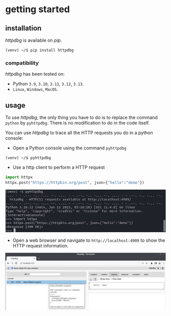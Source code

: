 # getting started

## installation

_httpdbg_ is available on _pip_.

```console
(venv) ~/$ pip install httpdbg
```

### compatibility

_httpdbg_ has been tested on:

 * Python `3.9`, `3.10`, `3.11`, `3.12`, `3.13`.
 * `Linux`, `Windows`, `MacOS`.

## usage

To use _httpdbg_, the only thing you have to do is to replace the command `python` by `pyhttpdbg`. There is no modification to do in the code itself.

You can use _httpdbg_ to trace all the HTTP requests you do in a python console:

 * Open a Python console using the command `pyhttpdbg`

```console
(venv) ~/$ pyhttpdbg
```

 * Use a http client to perform a HTTP request

```python
import httpx
httpx.post("https://httpbin.org/post", json={"hello":"demo"})
```

![pyhttpdbg console](img/console-post-1.png)

  * Open a web browser and navigate to `http://localhost:4909` to show the HTTP request information.

![httpdbg web interface](img/console-post-2.png)


